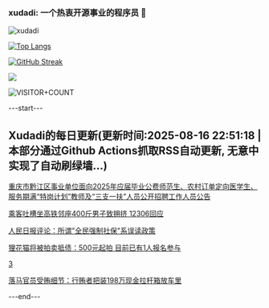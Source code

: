 ### xudadi: 一个热衷开源事业的程序员 👋

![xudadi](https://github-readme-stats-git-masterorgs-github-readme-stats-team.vercel.app/api?username=xudadi)

[![Top Langs](https://github-readme-stats.vercel.app/api/top-langs/?username=xudadi)](https://github.com/anuraghazra/github-readme-stats)

[![GitHub Streak](https://streak-stats.demolab.com?user=xudadi&locale=zh_Hans)](https://git.io/streak-stats)

![](https://raw.githubusercontent.com/xudadi/xudadi/main/assets/github-contribution-grid-snake.svg)

![VISITOR+COUNT](https://komarev.com/ghpvc/?username=xudadi&label=VISITOR+COUNT)


---start---

## Xudadi的每日更新(更新时间:2025-08-16 22:51:18 | 本部分通过Github Actions抓取RSS自动更新, 无意中实现了自动刷绿墙...)

[重庆市黔江区事业单位面向2025年应届毕业公费师范生、农村订单定向医学生、服务期满“特岗计划”教师及“三支一扶”人员公开招聘工作人员公告](https://www.gongkaoleida.com/article/2569747)

[乘客吐槽坐高铁邻座400斤男子致拥挤 12306回应](https://m.163.com/news/article/K73N17QN0530JPVV.html)

[人民日报评论：所谓"全民强制社保"系误读政策](https://m.163.com/news/article/K73S3MRH0001899O.html)

[狸花猫将被拍卖抵债：500元起拍 目前已有1人报名参与](https://m.163.com/news/article/K73C33V7053469KC.html)

[3](https://m.163.com/touch/news/sub/domestic)

[落马官员受贿细节：行贿者把装198万现金拉杆箱放车里](https://m.163.com/news/article/K73OD0TB051492T3.html)

---end---
